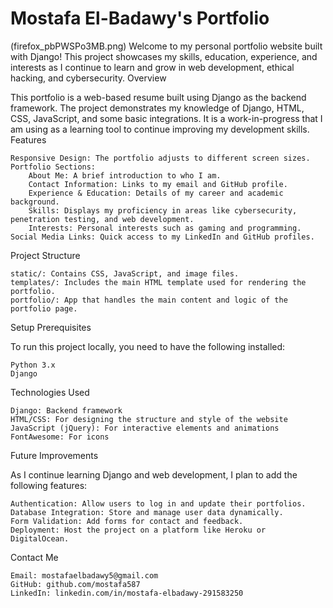 # Mostafa El-Badawy's Portfolio
(firefox_pbPWSPo3MB.png)
Welcome to my personal portfolio website built with Django! This project showcases my skills, education, experience, and interests as I continue to learn and grow in web development, ethical hacking, and cybersecurity.
Overview

This portfolio is a web-based resume built using Django as the backend framework. The project demonstrates my knowledge of Django, HTML, CSS, JavaScript, and some basic integrations. It is a work-in-progress that I am using as a learning tool to continue improving my development skills.
Features

    Responsive Design: The portfolio adjusts to different screen sizes.
    Portfolio Sections:
        About Me: A brief introduction to who I am.
        Contact Information: Links to my email and GitHub profile.
        Experience & Education: Details of my career and academic background.
        Skills: Displays my proficiency in areas like cybersecurity, penetration testing, and web development.
        Interests: Personal interests such as gaming and programming.
    Social Media Links: Quick access to my LinkedIn and GitHub profiles.

Project Structure

    static/: Contains CSS, JavaScript, and image files.
    templates/: Includes the main HTML template used for rendering the portfolio.
    portfolio/: App that handles the main content and logic of the portfolio page.

Setup
Prerequisites

To run this project locally, you need to have the following installed:

    Python 3.x
    Django

Technologies Used

    Django: Backend framework
    HTML/CSS: For designing the structure and style of the website
    JavaScript (jQuery): For interactive elements and animations
    FontAwesome: For icons
Future Improvements

As I continue learning Django and web development, I plan to add the following features:

    Authentication: Allow users to log in and update their portfolios.
    Database Integration: Store and manage user data dynamically.
    Form Validation: Add forms for contact and feedback.
    Deployment: Host the project on a platform like Heroku or DigitalOcean.

Contact Me

    Email: mostafaelbadawy5@gmail.com
    GitHub: github.com/mostafa587
    LinkedIn: linkedin.com/in/mostafa-elbadawy-291583250
